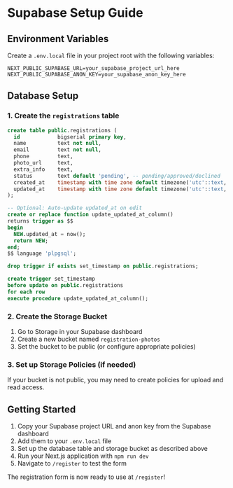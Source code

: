 # Supabase Setup Guide

## Environment Variables

Create a `.env.local` file in your project root with the following variables:

```
NEXT_PUBLIC_SUPABASE_URL=your_supabase_project_url_here
NEXT_PUBLIC_SUPABASE_ANON_KEY=your_supabase_anon_key_here
```

## Database Setup

### 1. Create the `registrations` table

```sql
create table public.registrations (
  id            bigserial primary key,
  name          text not null,
  email         text not null,
  phone         text,
  photo_url     text,
  extra_info    text,
  status        text default 'pending', -- pending/approved/declined
  created_at    timestamp with time zone default timezone('utc'::text, now()),
  updated_at    timestamp with time zone default timezone('utc'::text, now())
);

-- Optional: Auto-update updated_at on edit
create or replace function update_updated_at_column()
returns trigger as $$
begin
  NEW.updated_at = now();
  return NEW;
end;
$$ language 'plpgsql';

drop trigger if exists set_timestamp on public.registrations;

create trigger set_timestamp
before update on public.registrations
for each row
execute procedure update_updated_at_column();
```

### 2. Create the Storage Bucket

1. Go to Storage in your Supabase dashboard
2. Create a new bucket named `registration-photos`
3. Set the bucket to be public (or configure appropriate policies)

### 3. Set up Storage Policies (if needed)

If your bucket is not public, you may need to create policies for upload and read access.

## Getting Started

1. Copy your Supabase project URL and anon key from the Supabase dashboard
2. Add them to your `.env.local` file
3. Set up the database table and storage bucket as described above
4. Run your Next.js application with `npm run dev`
5. Navigate to `/register` to test the form

The registration form is now ready to use at `/register`! 